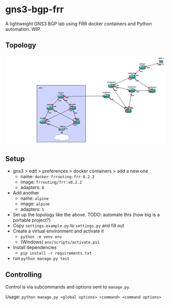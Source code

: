 # gns3-bgp-frr

A lightweight GNS3 BGP lab using FRR docker containers and Python automation. WIP.

## Topology

![topology](topology.png)

## Setup

* gns3 > edit > preferences > docker containers > add a new one
  * name: `docker-frrouting-frr-8.2.2`
  * image: `frrouting/frr:v8.2.2`
  * adapters: `8`
* Add another
  * name: `alpine`
  * image: `alpine`
  * adapters: `1`
* Set up the topology like the above. TODO: automate this (how big is a portable project?)
* Copy `settings.example.py` to `settings.py` and fill out
* Create a virtual environment and activate it
  * `python -m venv env`
  * (Windows) `env/scripts/activate.ps1`
* Install dependencies
  * `pip install -r requirements.txt`
* run `python manage.py test`

## Controlling

Control is via subcommands and options sent to `manage.py`.

Usage: `python manage.py <global options> <command> <command options>`